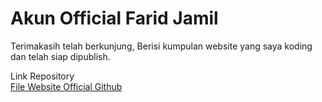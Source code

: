 # Akun Official Farid Jamil

Terimakasih telah berkunjung, Berisi kumpulan website yang saya koding dan telah siap dipublish.

Link Repository<br />
<a href="https://github.dev/faridjamil/index">File Website Official Github</a>
